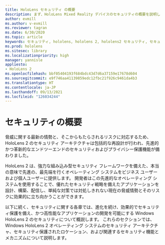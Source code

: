 ```yaml
---
title: HoloLens セキュリティ の概要
description: まず、HoloLens Mixed Reality デバイスのセキュリティの概要を説明します。
author: evmill
ms.author: v-evmill
ms.reviewer: tagran
ms.date: 6/30/2020
ms.topic: article
keywords: セキュリティ, hololens, hololens 2, hololens2 セキュリティ, セキュリティの概要
ms.prod: hololens
ms.sitesec: library
ms.localizationpriority: high
manager: yannisle
appliesto:
- HoloLens 2
ms.openlocfilehash: bbf05404193f684bdc43d7d6a37159e17678d604
ms.sourcegitcommit: e9f746aa41139859edc12fbc21f926c9461da4b3
ms.translationtype: HT
ms.contentlocale: ja-JP
ms.lasthandoff: 09/13/2021
ms.locfileid: "126034244"
---
```

# <a name="security-overview"></a>セキュリティの概要

脅威に関する最新の情勢と、そこからもたらされるリスクに対応するため、HoloLens 2 のセキュリティ アーキテクチャは包括的な再設計が行われ、先進的かつ革新的なエンドツーエンドのセキュリティおよびプライバシー保護機能が備わりました。

HoloLens 2 は、強力な組み込み型セキュリティ フレームワークを備えた、本当の意味で先進の、最先端を行くオペレーティング システムをビジネス ユーザーおよび個人ユーザーに提供します。 開発者はこの先進的なオペレーティング システムを使用することで、優れたセキュリティ戦略を備えたアプリケーションを設計、構築、配信し、単純な対策では対処しきれない現在の脅威情勢とそのリスクに効果的に立ち向かうことができます。 

以下に続く、セキュリティに関する各章では、進化を続け、効果的でセキュリティ保護を備え、かつ高性能なアプリケーションの開発を可能にする Windows HoloLens 2 のセキュリティについて概説します。 これらのセクションでは、Windows HoloLens 2 オペレーティング システムのセキュリティ アーキテクチャ、セキュリティ保護されたロケーション、および関連するセキュリティ機能とメカニズムについて説明します。
